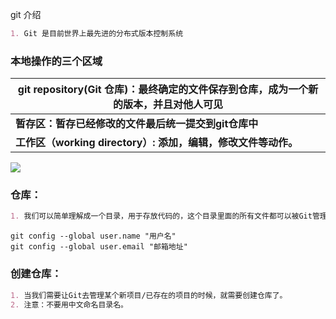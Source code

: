 git 介绍

```markdown
1. Git 是目前世界上最先进的分布式版本控制系统
```

### 本地操作的三个区域

| git repository(Git 仓库)：最终确定的文件保存到仓库，成为一个新的版本，并且对他人可见 |
| ------------------------------------------------------------ |
| **暂存区：暂存已经修改的文件最后统一提交到git仓库中**        |
| **工作区（working directory）: 添加，编辑，修改文件等动作。** |

![](D:%5CUsers%5C35113%5CDesktop%5C%E6%96%87%E4%BB%B6%E5%A4%B9%5C%E4%BB%A3%E7%A0%81%5Ccode_summary%5Cgit%E6%8A%80%E5%B7%A7%5Cgit%E7%9B%B8%E5%85%B3%E5%9B%BE%E7%89%87%5Cgit%E6%B5%81%E7%A8%8B.png)

### 仓库：

```markdown
1. 我们可以简单理解成一个目录，用于存放代码的，这个目录里面的所有文件都可以被Git管理起来，每个文件的修改，删除等操作Git都可以跟踪到。
```

```
git config --global user.name "用户名"
git config --global user.email "邮箱地址"
```

### 创建仓库：

```markdown
1. 当我们需要让Git去管理某个新项目/已存在的项目的时候，就需要创建仓库了。
2. 注意：不要用中文命名目录名。
```

